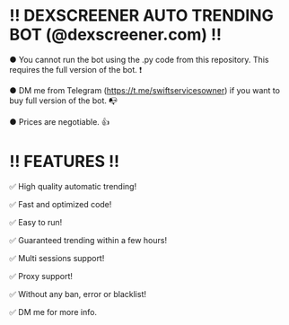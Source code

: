 # ‼ DEXSCREENER AUTO TRENDING BOT (@dexscreener.com) ‼
● You cannot run the bot using the .py code from this repository. This requires the full version of the bot. ❗

● DM me from Telegram (https://t.me/swiftservicesowner) if you want to buy full version of the bot. 📭

● Prices are negotiable. 👍
# ‼ FEATURES ‼
✅ High quality automatic trending!

✅ Fast and optimized code! 

✅ Easy to run!

✅ Guaranteed trending within a few hours!

✅ Multi sessions support!

✅ Proxy support!

✅ Without any ban, error or blacklist!

✅ DM me for more info.
